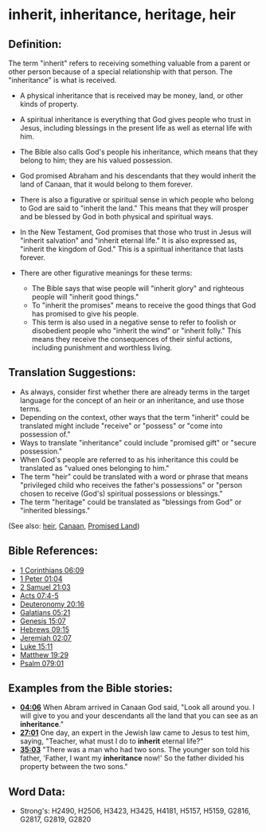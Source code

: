 # inherit, inheritance, heritage, heir #

## Definition: ##

The term "inherit" refers to receiving something valuable from a parent or other person because of a special relationship with that person. The "inheritance" is what is received.

* A physical inheritance that is received may be money, land, or other kinds of property.
* A spiritual inheritance is everything that God gives people who trust in Jesus, including blessings in the present life as well as eternal life with him.
* The Bible also calls God's people his inheritance, which means that they belong to him; they are his valued possession.
* God promised Abraham and his descendants that they would inherit the land of Canaan, that it would belong to them forever.
* There is also a figurative or spiritual sense in which people who belong to God are said to "inherit the land." This means that they will prosper and be blessed by God in both physical and spiritual ways.
* In the New Testament, God promises that those who trust in Jesus will "inherit salvation" and "inherit eternal life." It is also expressed as, "inherit the kingdom of God." This is a spiritual inheritance that lasts forever.
* There are other figurative meanings for these terms:

  * The Bible says that wise people will "inherit glory" and righteous people will "inherit good things."
  * To "inherit the promises" means to receive the good things that God has promised to give his people.
  * This term is also used in a negative sense to refer to foolish or disobedient people who "inherit the wind" or "inherit folly." This means they receive the consequences of their sinful actions, including punishment and worthless living.

## Translation Suggestions: ##

* As always, consider first whether there are already terms in the target language for the concept of an heir or an inheritance, and use those terms.
* Depending on the context, other ways that the term "inherit" could be translated might include "receive" or "possess" or "come into possession of."
* Ways to translate "inheritance" could include "promised gift" or "secure possession."
* When God's people are referred to as his inheritance this could be translated as "valued ones belonging to him."
* The term "heir" could be translated with a word or phrase that means "privileged child who receives the father's possessions" or "person chosen to receive (God's) spiritual possessions or blessings."
* The term "heritage" could be translated as "blessings from God" or "inherited blessings."

(See also: [heir](../other/heir.md), [Canaan](../names/canaan.md), [Promised Land](../kt/promisedland.md))

## Bible References: ##

* [1 Corinthians 06:09](rc://en/tn/help/1co/06/09)
* [1 Peter 01:04](rc://en/tn/help/1pe/01/04)
* [2 Samuel 21:03](rc://en/tn/help/2sa/21/03)
* [Acts 07:4-5](rc://en/tn/help/act/07/04)
* [Deuteronomy 20:16](rc://en/tn/help/deu/20/16)
* [Galatians 05:21](rc://en/tn/help/gal/05/21)
* [Genesis 15:07](rc://en/tn/help/gen/15/07)
* [Hebrews 09:15](rc://en/tn/help/heb/09/15)
* [Jeremiah 02:07](rc://en/tn/help/jer/02/07)
* [Luke 15:11](rc://en/tn/help/luk/15/11)
* [Matthew 19:29](rc://en/tn/help/mat/19/29)
* [Psalm 079:01](rc://en/tn/help/psa/079/01)

## Examples from the Bible stories: ##

* __[04:06](rc://en/tn/help/obs/04/06)__ When Abram arrived in Canaan God said, "Look all around you. I will give to you and your descendants all the land that you can see as an __inheritance__."
* __[27:01](rc://en/tn/help/obs/27/01)__ One day, an expert in the Jewish law came to Jesus to test him, saying, "Teacher, what must I do to __inherit__  eternal life?"
* __[35:03](rc://en/tn/help/obs/35/03)__ "There was a man who had two sons. The younger son told his father, 'Father, I want my __inheritance__  now!' So the father divided his property between the two sons."

## Word Data: ##

* Strong's: H2490, H2506, H3423, H3425, H4181, H5157, H5159, G2816, G2817, G2819, G2820
